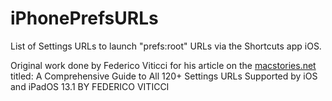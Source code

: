 # iPhonePrefsURLs
List of Settings URLs to launch "prefs:root" URLs via the Shortcuts app iOS.

Original work done by Federico Viticci for his article on the [macstories.net](https://www.macstories.net/ios/a-comprehensive-guide-to-all-120-settings-urls-supported-by-ios-and-ipados-13-1/) titled:
A Comprehensive Guide to All 120+ Settings URLs Supported by iOS and iPadOS 13.1
BY FEDERICO VITICCI
